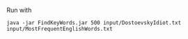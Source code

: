 Run with

```
java -jar FindKeyWords.jar 500 input/DostoevskyIdiot.txt input/MostFrequentEnglishWords.txt
```
